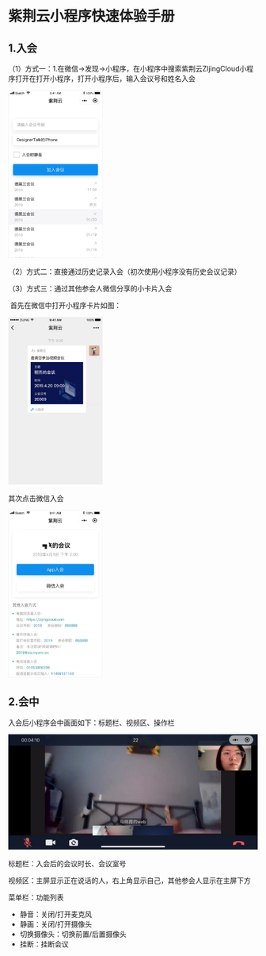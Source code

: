 # 紫荆云小程序快速体验手册

## 1.入会

（1）方式一：1.在微信→发现→小程序，在小程序中搜索紫荆云ZIjingCloud小程序打开在打开小程序，打开小程序后，输入会议号和姓名入会

<img src="../../_image/App\image-20200215130046031.png" alt="image-20200215130046031" style="zoom:33%;" />

（2）方式二：直接通过历史记录入会（初次使用小程序没有历史会议记录）

（3）方式三：通过其他参会人微信分享的小卡片入会

​      首先在微信中打开小程序卡片如图：

<img src="../../_image/App\image-20200210204649171.png" alt="image-20200210204649171" style="zoom:33%;" />

其次点击微信入会

<img src="../../_image/App\image-20200210204446733.png" alt="image-20200210204446733" style="zoom:33%;" />

## 2.会中

入会后小程序会中画面如下：标题栏、视频区、操作栏

![image-20200215132232831](../../_image/App\image-20200215132232831.png)

标题栏：入会后的会议时长、会议室号

视频区：主屏显示正在说话的人，右上角显示自己，其他参会人显示在主屏下方

菜单栏：功能列表

- 静音：关闭/打开麦克风
- 静画：关闭/打开摄像头
- 切换摄像头：切换前置/后置摄像头
- 挂断：挂断会议

